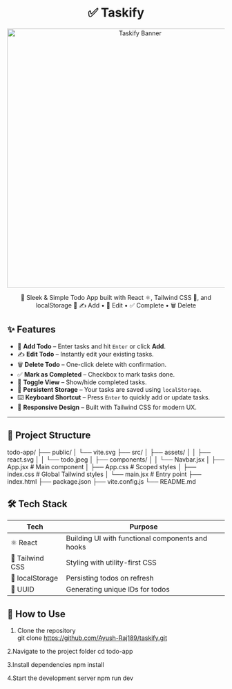 <h1 align="center">✅ Taskify</h1>

<p align="center">
  <img src="/src/assets/todo.jpeg" alt="Taskify Banner" width="600"/>
</p>

<p align="center">
  🧾 Sleek & Simple Todo App built with React ⚛️, Tailwind CSS 💨, and localStorage 💾  
  ✍️ Add • 📝 Edit • ✅ Complete • 🗑️ Delete  
</p>

## ✨ Features

- 🧠 **Add Todo** – Enter tasks and hit `Enter` or click **Add**.
- ✍️ **Edit Todo** – Instantly edit your existing tasks.
- 🗑️ **Delete Todo** – One-click delete with confirmation.
- ✅ **Mark as Completed** – Checkbox to mark tasks done.
- 🔄 **Toggle View** – Show/hide completed tasks.
- 💾 **Persistent Storage** – Your tasks are saved using `localStorage`.
- ⌨️ **Keyboard Shortcut** – Press `Enter` to quickly add or update tasks.
- 💅 **Responsive Design** – Built with Tailwind CSS for modern UX.

---

## 📂 Project Structure
todo-app/
├── public/
│ └── vite.svg
├── src/
│ ├── assets/
│ │ ├── react.svg
│ │ └── todo.jpeg
│ ├── components/
│ │ └── Navbar.jsx
│ ├── App.jsx # Main component
│ ├── App.css # Scoped styles
│ ├── index.css # Global Tailwind styles
│ └── main.jsx # Entry point
├── index.html
├── package.json
├── vite.config.js
└── README.md

## 🛠️ Tech Stack

| Tech | Purpose |
|------|---------|
| ⚛️ React | Building UI with functional components and hooks |
| 💨 Tailwind CSS | Styling with utility-first CSS |
| 💾 localStorage | Persisting todos on refresh |
| 🔑 UUID | Generating unique IDs for todos |


## 🧪 How to Use

1. Clone the repository   
         git clone https://github.com/Ayush-Raj189/taskify.git

2.Navigate to the project folder
         cd todo-app
   
3.Install dependencies
        npm install

4.Start the development server
         npm run dev

